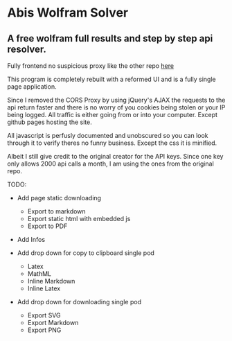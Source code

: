 # Abis Wolfram Solver

## A free wolfram full results and step by step api resolver.

Fully frontend no suspicious proxy like the other repo [here](https://github.com/WolfreeAlpha)

This program is completely rebuilt with a reformed UI and is a fully single page application.

Since I removed the CORS Proxy by using jQuery's AJAX the requests to the api return faster and there is no worry of you cookies being stolen or your IP being logged. All traffic is either going from or into your computer. Except github pages hosting the site.

All javascript is perfusly documented and unobscured so you can look through it to verify theres no funny business. Except the css it is minified.

Albeit I still give credit to the original creator for the API keys. Since one key only allows 2000 api calls a month, I am using the ones from the original repo.

TODO:
- Add page static downloading
  - Export to markdown
  - Export static html with embedded js
  - Export to PDF
- Add Infos
- Add drop down for copy to clipboard single pod
  - Latex
  - MathML
  - Inline Markdown
  - Inline Latex 

- Add drop down for downloading single pod
  - Export SVG
  - Export Markdown
  - Export PNG
